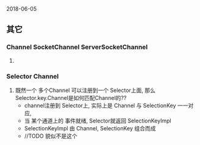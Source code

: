 2018-06-05

## 其它

### Channel SocketChannel ServerSocketChannel
1.

### Selector Channel 
1. 既然一个 多个Channel 可以注册到一个 Selector上面, 那么 Selector.key.Channel是如何匹配Channel的??
    - channel注册到 Selector上, 实际上是 Channel 与 SelectionKey 一一对应, 
    - 当 某个通道上的 事件就绪, Selector就返回 SelectionKeyImpl
    - SelectionKeyImpl 由 Channel, SelectionKey 组合而成
    - //TODO 貌似不是这个

